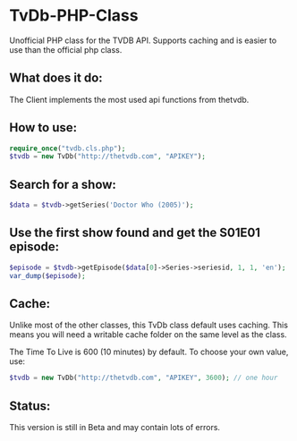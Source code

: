 TvDb-PHP-Class
==============

Unofficial PHP class for the TVDB API. Supports caching and is easier to use than the official php class.

What does it do:
----------------
The Client implements the most used api functions from thetvdb.

How to use:
-----------

```php
require_once("tvdb.cls.php");
$tvdb = new TvDb("http://thetvdb.com", "APIKEY");
```

Search for a show:
------------------

```php
$data = $tvdb->getSeries('Doctor Who (2005)');
```

Use the first show found and get the S01E01 episode:
----------------------------------------------------

```php
$episode = $tvdb->getEpisode($data[0]->Series->seriesid, 1, 1, 'en');
var_dump($episode);
```

Cache:
------
Unlike most of the other classes, this TvDb class default uses caching.
This means you will need a writable cache folder on the same level as the class.

The Time To Live is 600 (10 minutes) by default. To choose your own value, use:

```php
$tvdb = new TvDb("http://thetvdb.com", "APIKEY", 3600); // one hour
```

Status:
-------
This version is still in Beta and may contain lots of errors.
